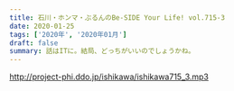 ```yaml
---
title: 石川・ホンマ・ぶるんのBe-SIDE Your Life! vol.715-3
date: 2020-01-25
tags: ['2020年', '2020年01月']
draft: false
summary: 話はITに。結局、どっちがいいのでしょうかね。
---
```


http://project-phi.ddo.jp/ishikawa/ishikawa715_3.mp3
